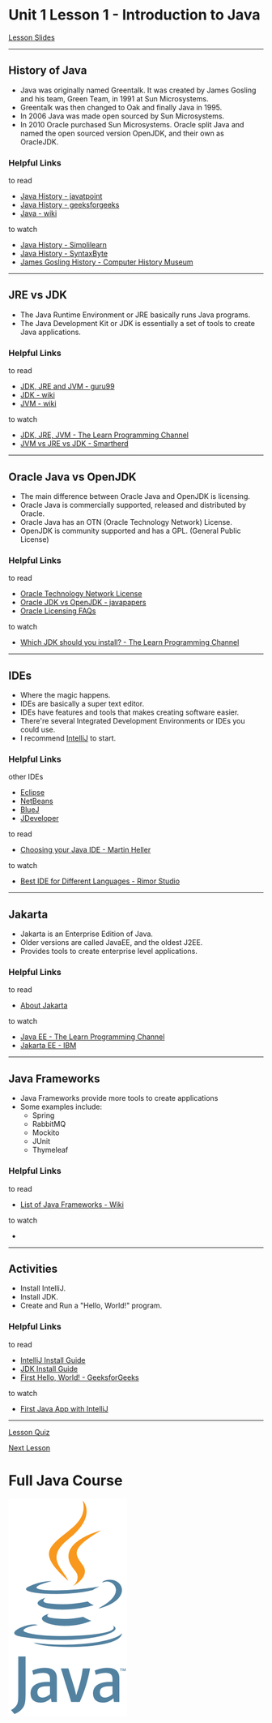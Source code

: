 # Unit 1 Lesson 1 - Introduction to Java

[Lesson Slides](https://docs.google.com/presentation/d/1IbkN3dbFgc648J2UZrndsTJGw5b8IO7TNh0P1v-_pPA/edit?usp=sharing)

---
## History of Java

- Java was originally named Greentalk. It was created by James Gosling and his team, Green Team, in 1991 at Sun Microsystems.
- Greentalk was then changed to Oak and finally Java in 1995.
- In 2006 Java was made open sourced by Sun Microsystems.
- In 2010 Oracle purchased Sun Microsystems. Oracle split Java and named the open sourced version OpenJDK, and their own as OracleJDK.

### Helpful Links

to read

- [Java History - javatpoint](https://www.javatpoint.com/history-of-java)
- [Java History - geeksforgeeks](https://www.geeksforgeeks.org/the-complete-history-of-java-programming-language/)
- [Java - wiki](https://en.wikipedia.org/wiki/Java_(programming_language))

to watch

- [Java History - Simplilearn](https://www.youtube.com/watch?v=i6AZdFxTK9I)
- [Java History - SyntaxByte](https://www.youtube.com/watch?v=eX7VnkcXMdM)
- [James Gosling History - Computer History Museum](https://www.youtube.com/watch?v=TJ6XHroNewc)

---
## JRE vs JDK

- The Java Runtime Environment or JRE basically runs Java programs.
- The Java Development Kit or JDK is essentially a set of tools to create Java applications.

### Helpful Links

to read

- [JDK, JRE and JVM - guru99](https://www.guru99.com/difference-between-jdk-jre-jvm.html#:~:text=JDK%20and%20JRE.-,KEY%20DIFFERENCES,an%20environment%20for%20executing%20bytecode.&text=JDK%20is%20platform%20dependent%2C%20JRE,for%20developing%2C%20debugging%2C%20etc.)
- [JDK - wiki](https://en.wikipedia.org/wiki/Java_Development_Kit)
- [JVM - wiki](https://en.wikipedia.org/wiki/Java_virtual_machine)

to watch

- [JDK, JRE, JVM - The Learn Programming Channel](https://www.youtube.com/watch?v=BXFHuaQNnLo)
- [JVM vs JRE vs JDK - Smartherd](https://www.youtube.com/watch?v=RYd_hagCiVk)

---
## Oracle Java vs OpenJDK

- The main difference between Oracle Java and OpenJDK is licensing. 
- Oracle Java is commercially supported, released and distributed by Oracle.
- Oracle Java has an OTN (Oracle Technology Network) License.
- OpenJDK is community supported and has a GPL. (General Public License)

### Helpful Links

to read

- [Oracle Technology Network License](https://www.oracle.com/downloads/licenses/standard-license.html)
- [Oracle JDK vs OpenJDK - javapapers](https://javapapers.com/java/oracle-jdk-vs-openjdk-and-java-jdk-development-process/)
- [Oracle Licensing FAQs](https://www.oracle.com/technetwork/java/javase/overview/oracle-jdk-faqs.html)

to watch

- [Which JDK should you install? - The Learn Programming Channel](https://www.youtube.com/watch?v=wv6N2suE_nQ)

---
## IDEs

- Where the magic happens.
- IDEs are basically a super text editor.
- IDEs have features and tools that makes creating software easier.
- There're several Integrated Development Environments or IDEs you could use.
- I recommend [IntelliJ](https://www.jetbrains.com/idea/) to start.

### Helpful Links

other IDEs

- [Eclipse](https://www.eclipse.org/downloads/)
- [NetBeans](https://netbeans.org/)
- [BlueJ](https://bluej.org/)
- [JDeveloper](https://www.oracle.com/application-development/technologies/jdeveloper.html)

to read

- [Choosing your Java IDE - Martin Heller](https://www.infoworld.com/article/3114167/choosing-your-java-ide.html)

to watch

- [Best IDE for Different Languages - Rimor Studio](https://www.youtube.com/watch?v=ana1mFFMHIk)

---
## Jakarta

- Jakarta is an Enterprise Edition of Java.
- Older versions are called JavaEE, and the oldest J2EE.
- Provides tools to create enterprise level applications.

### Helpful Links

to read

- [About Jakarta](https://jakarta.ee/about/)

to watch

- [Java EE - The Learn Programming Channel](https://www.youtube.com/watch?v=jmLfIZw2WWY&t=29s)
- [Jakarta EE - IBM](https://www.youtube.com/watch?v=bFNczrl4OMM)

---
## Java Frameworks

- Java Frameworks provide more tools to create applications
- Some examples include:
	- Spring
	- RabbitMQ
	- Mockito
	- JUnit
	- Thymeleaf

### Helpful Links

to read

- [List of Java Frameworks - Wiki](https://en.wikipedia.org/wiki/List_of_Java_frameworks)

to watch

- []()

---
## Activities

- Install IntelliJ.
- Install JDK.
- Create and Run a "Hello, World!" program.

### Helpful Links

to read

- [IntelliJ Install Guide](https://www.jetbrains.com/help/idea/installation-guide.html#standalone)
- [JDK Install Guide](https://docs.oracle.com/en/java/javase/11/install/overview-jdk-installation.html#GUID-8677A77F-231A-40F7-98B9-1FD0B48C346A)
- [First Hello, World! - GeeksforGeeks](https://www.geeksforgeeks.org/beginning-java-programming-with-hello-world-example/)

to watch

- [First Java App with IntelliJ](https://www.youtube.com/watch?v=H_XxH66lm3U)

---

[Lesson Quiz](https://docs.google.com/forms/d/1xv316sTfA12PUxXmN3K5oGkq3kesilNqRxaL3psGlec/viewform?edit_requested=true)

[Next Lesson](https://github.com/Kevin-Lago/Java-Course-Guide/tree/master/unit_1_getting_started/lesson_2_statements_expressions_datatypes_and_variables)

# Full Java Course

<a href="https://github.com/Kevin-Lago/Java-Course-Guide">
	<img src="../../java_logo.png" />
</a>
